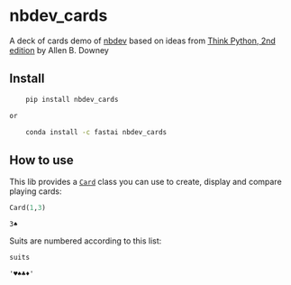 # nbdev_cards


<!-- WARNING: THIS FILE WAS AUTOGENERATED! DO NOT EDIT! -->

A deck of cards demo of [nbdev](https://nbdev.fast.ai) based on ideas
from [Think Python, 2nd
edition](https://greenteapress.com/wp/think-python-2e/) by Allen B.
Downey

## Install

``` sh
    pip install nbdev_cards

or 

    conda install -c fastai nbdev_cards
```

## How to use

This lib provides a
[`Card`](https://tomaslucas.github.io/nbdev_cards/card.html#card) class
you can use to create, display and compare playing cards:

``` python
Card(1,3)
```

    3♠

Suits are numbered according to this list:

``` python
suits
```

    '♥♠♣♦'
